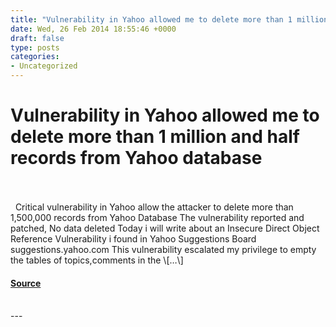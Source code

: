 ```yaml
---
title: "Vulnerability in Yahoo allowed me to delete more than 1 million and half records from Yahoo database"
date: Wed, 26 Feb 2014 18:55:46 +0000
draft: false
type: posts
categories: 
- Uncategorized
---
```

# Vulnerability in Yahoo allowed me to delete more than 1 million and half records from Yahoo database

<br/>

<br/>
  Critical vulnerability in Yahoo allow the attacker to delete more than 1,500,000 records from Yahoo Database The vulnerability reported and patched, No data deleted Today i will write about an Insecure Direct Object Reference Vulnerability i found in Yahoo Suggestions Board suggestions.yahoo.com This vulnerability escalated my privilege to empty the tables of topics,comments in the \[…\]

#### [Source](https://pwnrules.com/yahoo-suggestions-vulnerability/)

<br/>
---
